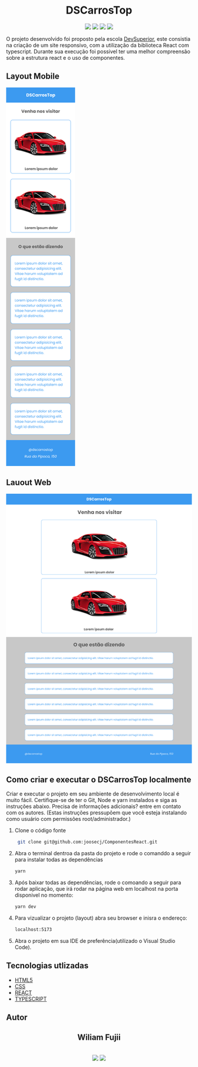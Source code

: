 <h1 align="center">DSCarrosTop</h1>

<div align="center">
  <img src="https://img.shields.io/badge/React-20232A?style=for-the-badge&logo=react&logoColor=61DAFB">
  <img src="https://img.shields.io/badge/TypeScript-007ACC?style=for-the-badge&logo=typescript&logoColor=white">
  <img src="https://img.shields.io/badge/HTML5-E34F26?style=for-the-badge&logo=html5&logoColor=white"/>
  <img src="https://img.shields.io/badge/CSS3-1572B6?style=for-the-badge&logo=css3&logoColor=white">  
</div>

O projeto desenvolvido foi proposto pela escola [DevSuperior](https://devsuperior.com.br/), este consistia na criação de um site responsivo, com a utilização da biblioteca React com typescript. Durante sua execução foi possivel ter uma melhor compreensão sobre a estrutura react e o uso de componentes.

## Layout Mobile

![mobile](https://github.com/FujiiWill/assets/blob/main/DSCarrosTop/mobile.png)


## Lauout Web

![web](https://github.com/FujiiWill/assets/blob/main/DSCarrosTop/web.png)

## Como criar e executar o DSCarrosTop localmente

Criar e executar o projeto em seu ambiente de desenvolvimento local é muito fácil. Certifique-se de ter o Git, Node e yarn instalados e siga as instruções abaixo. Precisa de informações adicionais? entre em contato com os autores.
(Estas instruções pressupõem que você esteja instalando como usuário com permissões root/administrador.)

1. Clone o código fonte

   ```bash
    git clone git@github.com:joosecj/ComponentesReact.git
   ```

2. Abra o terminal dentroa da pasta do projeto e rode o comanddo a seguir para instalar todas as dependências
   ```bash
   yarn 
   ```
3. Após baixar todas as dependências, rode o comoando a seguir para rodar aplicação, que irá rodar na página web em localhost na porta disponivel no momento:
   ```bash
   yarn dev
   ```

4. Para vizualizar o projeto (layout) abra seu browser e inisra o endereço:
   ```bash
   localhost:5173
   ```

5. Abra o projeto em sua IDE de preferência(utilizado o Visual Studio Code).


## Tecnologias utlizadas

- [HTML5](https://developer.mozilla.org/en-US/docs/Glossary/HTML5)
- [CSS](https://developer.mozilla.org/en-US/docs/Web/CSS)
- [REACT](https://reactjs.org/docs/getting-started.html)
- [TYPESCRIPT](https://www.typescriptlang.org/docs/)

## Autor

   <div align="center">
   <h2>Wiliam Fujii</h2>
     
   </div>
   </br>
   <div align="center">
      <a href = "mailto:fujiiwiliam@gmail.com"><img src="https://img.shields.io/badge/-Gmail-%23333?style=for-the-badge&logo=gmail&logoColor=white" target="_blank"></a>
      <a href="https://www.linkedin.com/in/wiliam-fujii-5b16a719" target="_blank"><img src="https://img.shields.io/badge/-LinkedIn-%230077B5?style=for-the-badge&logo=linkedin&logoColor=white" target="_blank"></a>
   </div>

